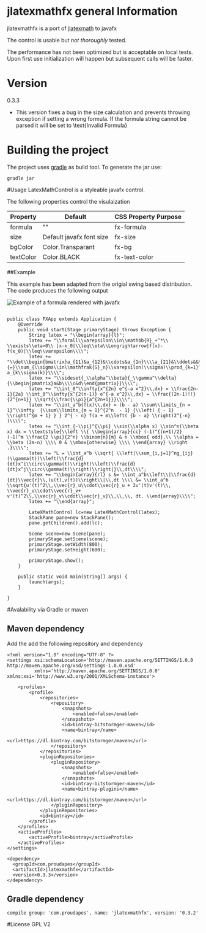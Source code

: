 # jlatexmathfx general Information
jlatexmathfx is a port of [jlatexmath](http://forge.scilab.org/index.php/p/jlatexmath/) to javafx

The control is usable but *not thoroughly* tested.

The performance has not been optimized but is acceptable on local tests. Upon first use initialization will happen but 
subsequent calls will be faster.

# Version
0.3.3
 * This version fixes a bug in the size calculation and prevents throwing exception if setting a wrong formula.
If the formula string cannot be parsed it will be set to \text{Invalid Formula}

# Building the project
The project uses [gradle](http://www.gradle.org) as build tool.
To generate the jar use:

```
gradle jar
```

#Usage
LatexMathControl is a styleable javafx control. 

The following properties control the visulaization

|Property | Default | CSS Property  Purpose
|---------|------|--------
|formula  |""    | fx-formula | The laTeX encoded formula
|size     |Default javafx font size| fx-size | Font scaling, default is equal to the javafx default size
|bgColor  |Color.Transparant| fx-bg | Background Color
|textColor|Color.BLACK| fx-text-color | fill color of the Font


##Example

This example has been adapted from the origial swing based distribution.
The code produces the following output

![Example of a formula rendered with javafx](src/templates/Example1.png)


```

public class FXApp extends Application {
    @Override
    public void start(Stage primaryStage) throws Exception {
        String latex = "\\begin{array}{l}";
        latex += "\\forall\\varepsilon\\in\\mathbb{R}_+^*\\ \\exists\\eta>0\\ |x-x_0|\\leq\\eta\\Longrightarrow|f(x)-f(x_0)|\\leq\\varepsilon\\\\";
        latex += "\\det\\begin{bmatrix}a_{11}&a_{12}&\\cdots&a_{1n}\\\\a_{21}&\\ddots&&\\vdots\\\\\\vdots&&\\ddots&\\vdots\\\\a_{n1}&\\cdots&\\cdots&a_{nn}\\end{bmatrix}\\overset{\\mathrm{def}}{=}\\sum_{\\sigma\\in\\mathfrak{S}_n}\\varepsilon(\\sigma)\\prod_{k=1}^n a_{k\\sigma(k)}\\\\";
        latex += "\\sideset{_\\alpha^\\beta}{_\\gamma^\\delta}{\\begin{pmatrix}a&b\\\\c&d\\end{pmatrix}}\\\\";
        latex += "\\int_0^\\infty{x^{2n} e^{-a x^2}\\,dx} = \\frac{2n-1}{2a} \\int_0^\\infty{x^{2(n-1)} e^{-a x^2}\\,dx} = \\frac{(2n-1)!!}{2^{n+1}} \\sqrt{\\frac{\\pi}{a^{2n+1}}}\\\\";
        latex += "\\int_a^b{f(x)\\,dx} = (b - a) \\sum\\limits_{n = 1}^\\infty  {\\sum\\limits_{m = 1}^{2^n  - 1} {\\left( { - 1} \\right)^{m + 1} } } 2^{ - n} f(a + m\\left( {b - a} \\right)2^{-n} )\\\\";
        latex += "\\int_{-\\pi}^{\\pi} \\sin(\\alpha x) \\sin^n(\\beta x) dx = \\textstyle{\\left \\{ \\begin{array}{cc} (-1)^{(n+1)/2} (-1)^m \\frac{2 \\pi}{2^n} \\binom{n}{m} & n \\mbox{ odd},\\ \\alpha = \\beta (2m-n) \\\\ 0 & \\mbox{otherwise} \\\\ \\end{array} \\right .}\\\\";
        latex += "L = \\int_a^b \\sqrt{ \\left|\\sum_{i,j=1}^ng_{ij}(\\gamma(t))\\left(\\frac{d}{dt}x^i\\circ\\gamma(t)\\right)\\left(\\frac{d}{dt}x^j\\circ\\gamma(t)\\right)\\right|}\\,dt\\\\";
        latex += "\\begin{array}{rl} s &= \\int_a^b\\left\\|\\frac{d}{dt}\\vec{r}\\,(u(t),v(t))\\right\\|\\,dt \\\\ &= \\int_a^b \\sqrt{u'(t)^2\\,\\vec{r}_u\\cdot\\vec{r}_u + 2u'(t)v'(t)\\, \\vec{r}_u\\cdot\\vec{r}_v+ v'(t)^2\\,\\vec{r}_v\\cdot\\vec{r}_v}\\,\\,\\, dt. \\end{array}\\\\";
        latex += "\\end{array}";

        LateXMathControl lc=new LateXMathControl(latex);
        StackPane pane=new StackPane();
        pane.getChildren().add(lc);

        Scene scene=new Scene(pane);
        primaryStage.setScene(scene);
        primaryStage.setWidth(800);
        primaryStage.setHeight(600);

        primaryStage.show();
    }

    public static void main(String[] args) {
        launch(args);
    }

}

```



#Avalability via Gradle or maven


## Maven dependency

Add the add the following repository and dependency
``` 
<?xml version="1.0" encoding="UTF-8" ?>
<settings xsi:schemaLocation='http://maven.apache.org/SETTINGS/1.0.0 http://maven.apache.org/xsd/settings-1.0.0.xsd'
          xmlns='http://maven.apache.org/SETTINGS/1.0.0' xmlns:xsi='http://www.w3.org/2001/XMLSchema-instance'>
    
    <profiles>
        <profile>
            <repositories>
                <repository>
                    <snapshots>
                        <enabled>false</enabled>
                    </snapshots>
                    <id>bintray-bitstormger-maven</id>
                    <name>bintray</name>
                    <url>https://dl.bintray.com/bitstormger/maven</url>
                </repository>
            </repositories>
            <pluginRepositories>
                <pluginRepository>
                    <snapshots>
                        <enabled>false</enabled>
                    </snapshots>
                    <id>bintray-bitstormger-maven</id>
                    <name>bintray-plugins</name>
                    <url>https://dl.bintray.com/bitstormger/maven</url>
                </pluginRepository>
            </pluginRepositories>
            <id>bintray</id>
        </profile>
    </profiles>
    <activeProfiles>
        <activeProfile>bintray</activeProfile>
    </activeProfiles>
</settings>
```

```
<dependency>
  <groupId>com.proudapes</groupId>
  <artifactId>jlatexmathfx</artifactId>
  <version>0.3.3</version>
</dependency>
```


## Gradle dependency

```
compile group: 'com.proudapes', name: 'jlatexmathfx', version: '0.3.2'
```

#License
GPL V2
